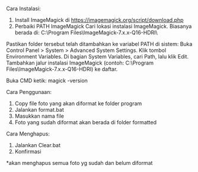Cara Instalasi:

1. Install ImageMagick di https://imagemagick.org/script/download.php
2. Perbaiki PATH ImageMagick
Cari lokasi instalasi ImageMagick. Biasanya berada di:
C:\Program Files\ImageMagick-7.x.x-Q16-HDRI\

Pastikan folder tersebut telah ditambahkan ke variabel PATH di sistem:
Buka Control Panel > System > Advanced System Settings.
Klik tombol Environment Variables.
Di bagian System Variables, cari Path, lalu klik Edit.
Tambahkan jalur instalasi ImageMagick (contoh: C:\Program Files\ImageMagick-7.x.x-Q16-HDRI\) ke daftar.

Buka CMD ketik: magick -version



Cara Penggunaan:

1. Copy file foto yang akan diformat ke folder program
2. Jalankan format.bat
3. Masukkan nama file
4. Foto yang sudah diformat akan berada di folder formatted

Cara Menghapus:

1. Jalankan Clear.bat
2. Konfirmasi

*akan menghapus semua foto yg sudah dan belum diformat